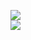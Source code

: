 [![](https://img.shields.io/badge/Made%20With-Github%20Spray-lightgrey.svg?style=for-the-badge&logo=github)](https://github.com/Annihil/github-spray#8100)  
[![](https://i.imgur.com/2DrTn0Z.gif)](https://github.com/Annihil/github-spray)
